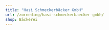 ```yaml
---
title: "Hasi Schmeckerbäcker GmbH"
url: /zorneding/hasi-schmeckerbaecker-gmbh/
shop: Bäckerei
---
```

